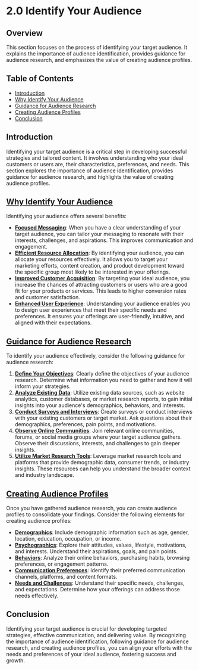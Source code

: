 # 2.0 Identify Your Audience

## Overview
This section focuses on the process of identifying your target audience. It explains the importance of audience identification, provides guidance for audience research, and emphasizes the value of creating audience profiles.

## Table of Contents
- [Introduction](#introduction)
- [Why Identify Your Audience](#why-identify-your-audience)
- [Guidance for Audience Research](#guidance-for-audience-research)
- [Creating Audience Profiles](#creating-audience-profiles)
- [Conclusion](#conclusion)

## Introduction
Identifying your target audience is a critical step in developing successful strategies and tailored content. It involves understanding who your ideal customers or users are, their characteristics, preferences, and needs. This section explores the importance of audience identification, provides guidance for audience research, and highlights the value of creating audience profiles.

## [Why Identify Your Audience](https://github.com/mrthomware/MakerSpace/blob/main/MakerSpace/2.0_Identify_Your_Audience/Why%20Identify%20Your%20Audience/README.md)
Identifying your audience offers several benefits:
- [**Focused Messaging**](https://github.com/mrthomware/MakerSpace/blob/main/MakerSpace/2.0_Identify_Your_Audience/Why%20Identify%20Your%20Audience/Focused%20Messaging.md): When you have a clear understanding of your target audience, you can tailor your messaging to resonate with their interests, challenges, and aspirations. This improves communication and engagement.
- [**Efficient Resource Allocation**](https://github.com/mrthomware/MakerSpace/blob/main/MakerSpace/2.0_Identify_Your_Audience/Why%20Identify%20Your%20Audience/Efficient%20Resource%20Allocation.md): By identifying your audience, you can allocate your resources effectively. It allows you to target your marketing efforts, content creation, and product development toward the specific group most likely to be interested in your offerings.
- [**Improved Customer Acquisition**](https://github.com/mrthomware/MakerSpace/blob/main/MakerSpace/2.0_Identify_Your_Audience/Why%20Identify%20Your%20Audience/Improved%20Member%20Acquisition.md): By targeting your ideal audience, you increase the chances of attracting customers or users who are a good fit for your products or services. This leads to higher conversion rates and customer satisfaction.
- [**Enhanced User Experience**](https://github.com/mrthomware/MakerSpace/blob/main/MakerSpace/2.0_Identify_Your_Audience/Why%20Identify%20Your%20Audience/Enhanced%20User%20Experience.md): Understanding your audience enables you to design user experiences that meet their specific needs and preferences. It ensures your offerings are user-friendly, intuitive, and aligned with their expectations.

## [Guidance for Audience Research](https://github.com/mrthomware/MakerSpace/blob/main/MakerSpace/2.0_Identify_Your_Audience/Guidance%20for%20Audience%20Research/README.md)
To identify your audience effectively, consider the following guidance for audience research:
1. [**Define Your Objectives**](https://github.com/mrthomware/MakerSpace/blob/main/MakerSpace/2.0_Identify_Your_Audience/Guidance%20for%20Audience%20Research/Define%20Your%20Objectives.md): Clearly define the objectives of your audience research. Determine what information you need to gather and how it will inform your strategies.
2. [**Analyze Existing Data**](https://github.com/mrthomware/MakerSpace/blob/main/MakerSpace/2.0_Identify_Your_Audience/Guidance%20for%20Audience%20Research/Analyze%20Existing%20Data.md): Utilize existing data sources, such as website analytics, customer databases, or market research reports, to gain initial insights into your audience's demographics, behaviors, and interests.
3. [**Conduct Surveys and Interviews**](https://github.com/mrthomware/MakerSpace/blob/main/MakerSpace/2.0_Identify_Your_Audience/Guidance%20for%20Audience%20Research/Conduct%20Surveys%20and%20Interviews.md): Create surveys or conduct interviews with your existing customers or target market. Ask questions about their demographics, preferences, pain points, and motivations.
4. [**Observe Online Communities**](https://github.com/mrthomware/MakerSpace/blob/main/MakerSpace/2.0_Identify_Your_Audience/Guidance%20for%20Audience%20Research/Observe%20Online%20Communities.md): Join relevant online communities, forums, or social media groups where your target audience gathers. Observe their discussions, interests, and challenges to gain deeper insights.
5. [**Utilize Market Research Tools**](https://github.com/mrthomware/MakerSpace/blob/main/MakerSpace/2.0_Identify_Your_Audience/Guidance%20for%20Audience%20Research/Utilize%20Market%20Research%20Tools.md): Leverage market research tools and platforms that provide demographic data, consumer trends, or industry insights. These resources can help you understand the broader context and industry landscape.

## [Creating Audience Profiles](https://github.com/mrthomware/MakerSpace/blob/main/MakerSpace/2.0_Identify_Your_Audience/Creating%20Audience%20Profiles/README.md)
Once you have gathered audience research, you can create audience profiles to consolidate your findings. Consider the following elements for creating audience profiles:
- [**Demographics**](https://github.com/mrthomware/MakerSpace/blob/main/MakerSpace/2.0_Identify_Your_Audience/Creating%20Audience%20Profiles/Demographics.md): Include demographic information such as age, gender, location, education, occupation, or income.
- [**Psychographics**](https://github.com/mrthomware/MakerSpace/blob/main/MakerSpace/2.0_Identify_Your_Audience/Creating%20Audience%20Profiles/Psychographics.md): Explore their attitudes, values, lifestyle, motivations, and interests. Understand their aspirations, goals, and pain points.
- [**Behaviors**](https://github.com/mrthomware/MakerSpace/blob/main/MakerSpace/2.0_Identify_Your_Audience/Creating%20Audience%20Profiles/Behaviors.md): Analyze their online behaviors, purchasing habits, browsing preferences, or engagement patterns.
- [**Communication Preferences**](https://github.com/mrthomware/MakerSpace/blob/main/MakerSpace/2.0_Identify_Your_Audience/Creating%20Audience%20Profiles/Communication%20Preferences.md): Identify their preferred communication channels, platforms, and content formats.
- [**Needs and Challenges**](https://github.com/mrthomware/MakerSpace/blob/main/MakerSpace/2.0_Identify_Your_Audience/Creating%20Audience%20Profiles/Needs%20and%20Challenges.md): Understand their specific needs, challenges, and expectations. Determine how your offerings can address those needs effectively.

## Conclusion
Identifying your target audience is crucial for developing targeted strategies, effective communication, and delivering value. By recognizing the importance of audience identification, following guidance for audience research, and creating audience profiles, you can align your efforts with the needs and preferences of your ideal audience, fostering success and growth.
